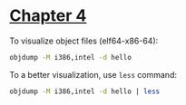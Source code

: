 # [Chapter 4](https://github.com/tuhdo/os01)

To visualize object files (elf64-x86-64):

```bash
objdump -M i386,intel -d hello
```

To a better visualization, use `less` command:

```bash
objdump -M i386,intel -d hello | less
```
